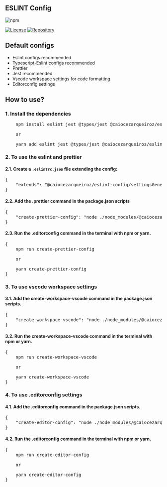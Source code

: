 ## ESLINT Config

![npm](https://img.shields.io/npm/v/@caiocezarqueiroz/eslint-config)

[![License](https://img.shields.io/github/license/ccqueiroz/eslint)](LICENSE)
[![Repository](https://img.shields.io/badge/repository-GitHub-blue.svg)](https://github.com/ccqueiroz/eslint)


## Default configs
<ul>
    <li>Eslint configs recommended</li>
    <li>Typescript-Eslint configs recommended</li>
    <li>Prettier</li>
    <li>Jest recommended</li>
    <li>Vscode workspace settings for code formatting</li>
    <li>Editorconfig settings</li>
</ul>

## How to use?

### 1. Install the dependencies

<pre>
    npm install eslint jest @types/jest @caiocezarqueiroz/eslint-config --save-dev

    or

    yarn add eslint jest @types/jest @caiocezarqueiroz/eslint-config -D
</pre>

### 2. To use the eslint and prettier
#### 2.1. Create a <code>.eslintrc.json</code> file extending the config:
<pre>
{
    "extends": "@caiocezarqueiroz/eslint-config/settingsGenerator/eslint/node.js"
}
</pre>
#### 2.2. Add the .prettier command in the package.json scripts
<pre>
{
    "create-prettier-config": "node ./node_modules/@caiocezarqueiroz/eslint-config/settingsGenerator/prettier/index.js"
}
</pre>
#### 2.3. Run the .editorconfig command in the terminal with npm or yarn.
<pre>
{
    npm run create-prettier-config

    or

    yarn create-prettier-config
}
</pre>


### 3. To use vscode workspace settings
#### 3.1. Add the create-workspace-vscode command in the package.json scripts.
<pre>
{
    "create-workspace-vscode": "node ./node_modules/@caiocezarqueiroz/eslint-config/settingsGenerator/vscode/index.js"
}
</pre>
#### 3.2. Run the create-workspace-vscode command in the terminal with npm or yarn.
<pre>
{
    npm run create-workspace-vscode

    or

    yarn create-workspace-vscode
}
</pre>


### 4. To use .editorconfig settings
#### 4.1. Add the .editorconfig command in the package.json scripts.
<pre>
{
    "create-editor-config": "node ./node_modules/@caiocezarqueiroz/eslint-config/settingsGenerator/editorconfig/index.js"
}
</pre>
#### 4.2. Run the .editorconfig command in the terminal with npm or yarn.
<pre>
{
    npm run create-editor-config

    or

    yarn create-editor-config
}
</pre>



